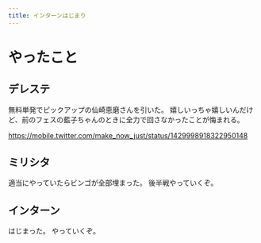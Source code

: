 ```yaml
---
title: インターンはじまり
---
```


# やったこと

## デレステ

無料単発でピックアップの仙崎恵磨さんを引いた。
嬉しいっちゃ嬉しいんだけど、前のフェスの藍子ちゃんのときに全力で回さなかったことが悔まれる。

<https://mobile.twitter.com/make_now_just/status/1429998918322950148>

## ミリシタ

適当にやっていたらビンゴが全部埋まった。
後半戦やっていくぞ。

## インターン

はじまった。
やっていくぞ。

